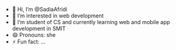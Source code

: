- 👋 Hi, I’m @SadiaAfridi
- 👀 I’m interested in web development
- 🌱 I’m student of CS and currently learning web and mobile app development in SMIT
- 😄 Pronouns: she
- ⚡ Fun fact: ...

<!---
SadiaAfridi663/SadiaAfridi663 is a ✨ special ✨ repository because its `README.md` (this file) appears on your GitHub profile.
You can click the Preview link to take a look at your changes.
--->
